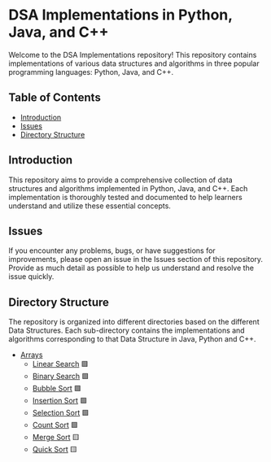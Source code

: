# DSA Implementations in Python, Java, and C++

Welcome to the DSA Implementations repository! This repository contains implementations of various data structures and algorithms in three popular programming languages: Python, Java, and C++.

## Table of Contents
- [Introduction](#introduction)
- [Issues](#issues)
- [Directory Structure](#directory-structure)

## Introduction

This repository aims to provide a comprehensive collection of data structures and algorithms implemented in Python, Java, and C++. Each implementation is thoroughly tested and documented to help learners understand and utilize these essential concepts.

## Issues

If you encounter any problems, bugs, or have suggestions for improvements, please open an issue in the Issues section of this repository. Provide as much detail as possible to help us understand and resolve the issue quickly.

## Directory Structure

The repository is organized into different directories based on the different Data Structures. Each sub-directory contains the implementations and algorithms corresponding to that Data Structure in Java, Python and C++.

- [Arrays](https://github.com/deviatorsclub/DSA-algos/tree/main/arrays)
    - [Linear Search](https://github.com/deviatorsclub/DSA-algos/tree/main/arrays/linear-search) 🟩
    - [Binary Search](https://github.com/deviatorsclub/DSA-algos/tree/main/arrays/binary-search) 🟩
    - [Bubble Sort](https://github.com/deviatorsclub/DSA-algos/tree/main/arrays/bubble-sort) 🟩
    - [Insertion Sort](https://github.com/deviatorsclub/DSA-algos/tree/main/arrays/insertion-sort) 🟩 
    - [Selection Sort](https://github.com/deviatorsclub/DSA-algos/tree/main/arrays/selection-sort) 🟩
    - [Count Sort](https://github.com/deviatorsclub/DSA-algos/tree/main/arrays/count-sort) 🟩
    - [Merge Sort](https://github.com/deviatorsclub/DSA-algos/tree/main/arrays/merge-sort) 🟨
    - [Quick Sort](https://github.com/deviatorsclub/DSA-algos/tree/main/arrays/quick-sort) 🟨


